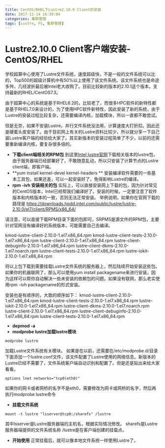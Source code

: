 ```yaml
---
title: CentOS/RHEL下Lustre2.10.0 Client的安装
date: 2017-11-14 16:39:04
categories: 集群管理
tags: [Lustre, FS, 集群管理]
---
```


# Lustre2.10.0 Client客户端安装-CentOS/RHEL

学校超算中心使用了Lustre文件系统，速度超级快，不是一般的文件系统可以比的，Top500的超级计算机中有50%以上使用了该文件系统。该文件系统也是命途多舛，几经波折最后被Intel老大收购了。目前比较新的版本的2.10.1这个版本。支持最新的RHEL/CentOS7.3。

由于超算中心的系统是基于RHEL6.2的，比较老了，而很多HPC软件的新特性都是基于RHEL7.0来设计的，为了使用HPC软件新特性，因此安装了新的系统，由于Lustre的安装过程比较复杂，还需要编译内核，加载模块，所以一直都不敢尝试。

但是无奈，如果不安装Lustre，并行文件系统没法用，计算速度大打折扣。因此还是硬着头皮安装了。由于目前网上有关的Lustre资料比较少，所以就分享一下自己装Lustre客户端的经验给大家了。其实新版本的安装过程简单了不少，以前的还需要重新编译内核，要复杂很多倍的。

- **下载client端相关的RPM包**
到这里[Intel lustre官网](https://downloads.hpdd.intel.com/public/lustre/)下载相关版本的lustre包，由于服务器端已经部署好了，不敢随意乱动，所以只安装了计算节点的Lustre client端，即客户端。
- **yum install kernel-devel kernel-headers **
安装编译软件需要的一些基本工具包，如果还差，可以一起安装好了，免得影响Lustre的编译。
- **rpm -ivh 安装相关的包**
实际上，可以直接安装网上下载的包，因为针对常见的CentOS版本，Intel已经帮我们编译好了。安装的时候，一定要注意了软件版本和内核版本的一致，否则无法正常安装。
举例说明，如果你在官网下载的路径是
https://downloads.hpdd.intel.com/public/lustre/lustre-2.10.0/el7/client/RPMS/x86_64/

请注意，可以直接下载RPM目录下面的包即可，SRPMS是源文件的RPM包，主要针对官网没有编译好的系统版本，可能需要自己去编译。

kmod-lustre-client-2.10.0-1.el7.x86_64.rpm
kmod-lustre-client-tests-2.10.0-1.el7.x86_64.rpm
lustre-client-2.10.0-1.el7.x86_64.rpm
lustre-client-debuginfo-2.10.0-1.el7.x86_64.rpm
lustre-client-dkms-2.10.0-1.el7.noarch.rpm
lustre-client-tests-2.10.0-1.el7.x86_64.rpm
lustre-iokit-2.10.0-1.el7.x86_64.rpm

将以上包下载到需要挂载Lustre文件系统的服务器上，然后陆续开始安装这些包。如果你的机器联网了，那么可以使用yum install packagename来进行安装，因为这样可以帮你自动解决一些未安装的依赖包的问题。如果没有联网，那么老实使用rpm -ivh packagename的形式安装。

安装也是有顺序的，大致的顺序如下：
kmod-lustre-client-2.10.0-1.el7.x86_64.rpm
kmod-lustre-client-tests-2.10.0-1.el7.x86_64.rpm
lustre-iokit-2.10.0-1.el7.x86_64.rpm
lustre-client-dkms-2.10.0-1.el7.noarch.rpm
lustre-client-2.10.0-1.el7.x86_64.rpm
lustre-client-debuginfo-2.10.0-1.el7.x86_64.rpm
lustre-client-tests-2.10.0-1.el7.x86_64.rpm

- **depmod -a**
- **modprobe lustre加载lustre模块**
```
modprobe lustre
```
加载Lustre文件系统有关模块。
如果是在以前，还需要在/etc/modprobe.d/目录下面添加一个lustre.conf文件，该文件配置了Lustre使用的网络信息。新版本的Lustre已经不需要了，文件系统客户端自动识别和配置了。但是还是贴出来给大家看看。

```
options lnet networks="tcp0(eth0)"
```
如果你的网卡或者网桥的名字不是eth0，需要修改为网卡或网桥的名字，然后再执行modprobe lustre命令

- **挂载文件系统**
```
mount -t lustre "lsserver@tcp0:/sharefs" /lustre
```
其中lsserver是Lustre服务器端的主机名，根据实际情况修改。
sharefs是Lustre服务器端提供的文件系统名称
/lustre是在客户端创建的挂载点。

- **开始使用**
正常挂载后，就可以像本地文件系统一样使用Lustre了。


